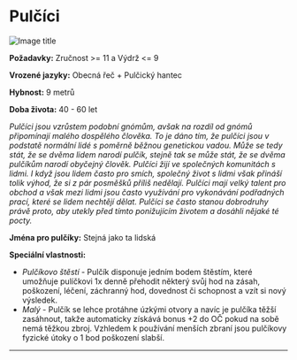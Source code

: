 # Pulčíci

![Image title](/assets/NAldir/races/halfling.webp)

**Požadavky:** Zručnost >= 11 a Výdrž <= 9  

**Vrozené jazyky:** Obecná řeč + Pulčický hantec 

**Hybnost:** 9 metrů 

**Doba života:** 40 - 60 let

*Pulčíci jsou vzrůstem podobní gnómům, avšak na rozdíl od gnómů připomínají malého dospělého člověka. To je dáno tím, že pulčíci jsou v podstatě normální lidé s poměrně běžnou genetickou vadou. Může se tedy stát, že se dvěma lidem narodí pulčík, stejně tak se může stát, že se dvěma pulčíkům narodí obyčejný člověk. Pulčíci žijí ve společných komunitách s lidmi. I když jsou lidem často pro smích, společný život s lidmi však přináší tolik výhod, že si z pár posměšků příliš nedělají. Pulčíci mají velký talent pro obchod a však mezi lidmi jsou často využívání pro vykonávání podřadných prací, které se lidem nechtějí dělat. Pulčíci se často stanou dobrodruhy právě proto, aby utekly před tímto ponižujícím životem a dosáhli nějaké té pocty.*

**Jména pro pulčíky:** Stejná jako ta lidská

**Speciální vlastnosti:** 

- *Pulčíkovo štěstí* - Pulčík disponuje jedním bodem štěstím, které umožňuje pulíčkovi 1x denně přehodit některý svůj hod na zásah, poškození, léčení, záchranný hod, dovednost či schopnost a vzít si nový výsledek. 
- *Malý* - Pulčík se lehce protáhne úzkými otvory a navíc je pulčíka těžší zasáhnout, takže automaticky získává bonus +2 do OČ pokud na sobě nemá těžkou zbroj. Vzhledem k používání menších zbraní jsou pulčíkovy fyzické útoky o 1 bod poškození slabší.

---

